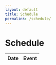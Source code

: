 ```yaml
---
layout: default
title: Schedule
permalink: /schedule/
---
```


# Schedule

<table class="schedule">
  <thead>
    <tr><th>Date</th><th>Event</th></tr>
  </thead>
  <tbody>
    <!-- <tr><td>2025-09-02</td><td>Lecture 1: Introduction</td></tr> -->
  </tbody>
</table>

